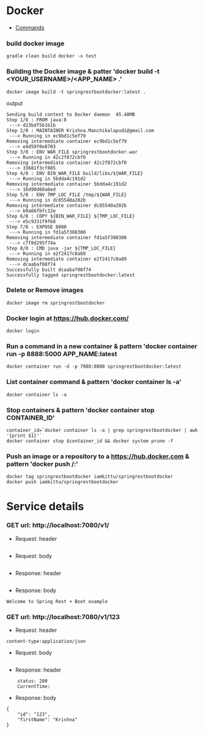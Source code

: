 # Docker
- [Commands](https://docs.docker.com/engine/reference/commandline/container_ls/#related-commands)


### build docker image
`````
gradle clean build docker -x test
`````


### Building the Docker image & patter 'docker build -t <YOUR_USERNAME>/<APP_NAME> .'
`````
docker image build -t springrestbootdocker:latest .
`````

output
`````
Sending build context to Docker daemon  45.48MB
Step 1/8 : FROM java:8
 ---> d23bdf5b1b1b
Step 2/8 : MAINTAINER Krishna.Manchikalapudi@gmail.com
 ---> Running in ec9bd1c5ef79
Removing intermediate container ec9bd1c5ef79
 ---> e4d59f0e8703
Step 3/8 : ENV WAR_FILE springrestbootdocker.war
 ---> Running in 42c2f872cbf0
Removing intermediate container 42c2f872cbf0
 ---> 33681f3cf885
Step 4/8 : ENV BIN_WAR_FILE build/libs/${WAR_FILE}
 ---> Running in 5bdda4c191d2
Removing intermediate container 5bdda4c191d2
 ---> 16d90d68a6ed
Step 5/8 : ENV TMP_LOC_FILE /tmp/${WAR_FILE}
 ---> Running in dc85540a202b
Removing intermediate container dc85540a202b
 ---> b9a66fbfc12e
Step 6/8 : COPY ${BIN_WAR_FILE} ${TMP_LOC_FILE}
 ---> e5c9331f9f68
Step 7/8 : EXPOSE 8080
 ---> Running in fd1a5f308300
Removing intermediate container fd1a5f308300
 ---> c7f8d295f74a
Step 8/8 : CMD java -jar ${TMP_LOC_FILE}
 ---> Running in e2f2417c0a89
Removing intermediate container e2f2417c0a89
 ---> dcaabaf08f74
Successfully built dcaabaf08f74
Successfully tagged springrestbootdocker:latest
`````


### Delete or Remove images
`````
docker image rm springrestbootdocker
`````

### Docker login at https://hub.docker.com/
`````
docker login
`````

### Run a command in a new container & pattern  'docker container run -p 8888:5000 APP_NAME:latest
`````
docker container run -d -p 7080:8080 springrestbootdocker:latest
`````

### List container command & pattern  'docker container ls -a'
`````
docker container ls -a
`````


### Stop containers & pattern  'docker container stop CONTAINER_ID'
`````
container_id=`docker container ls -a | grep springrestbootdocker | awk '{print $1}'`
docker container stop $container_id && docker system prune -f
`````


### Push an image or a repository to a https://hub.docker.com & pattern 'docker push <hub-user>/<repo-name>:<tag>'
`````
docker tag springrestbootdocker iamkittu/springrestbootdocker
docker push iamkittu/springrestbootdocker

`````


# Service details

### GET url: http://localhost:7080/v1/
- Request: header
```
```
- Request: body
```
```
- Response: header
```
```
- Response: body
```
Welcome to Spring Rest + Boot example
```

### GET url: http://localhost:7080/v1/123
- Request: header
```
content-type:application/json
```
- Request: body
```
```
- Response: header
```
	status: 200
	CurrentTime:

```
- Response: body
```
{
    "id": "123",
    "firstName": "Krishna"
}
```
